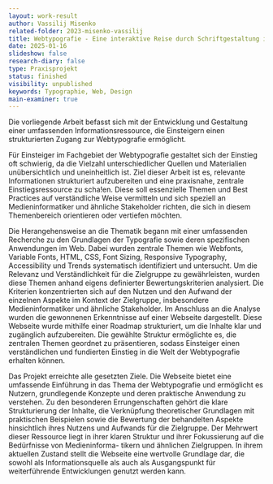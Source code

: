 ```yaml
---
layout: work-result
author: Vassilij Misenko
related-folder: 2023-misenko-vassilij
title: Webtypografie - Eine interaktive Reise durch Schriftgestaltung im Web
date: 2025-01-16
slideshow: false
research-diary: false
type: Praxisprojekt
status: finished
visibility: unpublished
keywords: Typographie, Web, Design
main-examiner: true
---
```

Die vorliegende Arbeit befasst sich mit der Entwicklung und Gestaltung einer umfassenden
Informationsressource, die Einsteigern einen strukturierten Zugang zur Webtypografie
ermöglicht.

Für Einsteiger im Fachgebiet der Webtypografie gestaltet sich der Einstieg oft schwierig, da die Vielzahl unterschiedlicher Quellen und Materialien unübersichtlich und uneinheitlich
ist. Ziel dieser Arbeit ist es, relevante Informationen strukturiert aufzubereiten und eine
praxisnahe, zentrale Einstiegsressource zu scha!en. Diese soll essenzielle Themen und Best
Practices auf verständliche Weise vermitteln und sich speziell an Medieninformatiker und
ähnliche Stakeholder richten, die sich in diesem Themenbereich orientieren oder vertiefen
möchten.

Die Herangehensweise an die Thematik begann mit einer umfassenden Recherche zu den
Grundlagen der Typografie sowie deren spezifischen Anwendungen im Web. Dabei wurden
zentrale Themen wie Webfonts, Variable Fonts, HTML, CSS, Font Sizing, Responsive
Typography, Accessibility und Trends systematisch identifiziert und untersucht. Um die
Relevanz und Verständlichkeit für die Zielgruppe zu gewährleisten, wurden diese Themen
anhand eigens definierter Bewertungskriterien analysiert. Die Kriterien konzentrierten
sich auf den Nutzen und den Aufwand der einzelnen Aspekte im Kontext der Zielgruppe,
insbesondere Medieninformatiker und ähnliche Stakeholder. Im Anschluss an die Analyse
wurden die gewonnenen Erkenntnisse auf einer Webseite dargestellt. Diese Webseite wurde
mithilfe einer Roadmap strukturiert, um die Inhalte klar und zugänglich aufzubereiten. Die
gewählte Struktur ermöglichte es, die zentralen Themen geordnet zu präsentieren, sodass
Einsteiger einen verständlichen und fundierten Einstieg in die Welt der Webtypografie
erhalten können.

Das Projekt erreichte alle gesetzten Ziele. Die Webseite bietet eine umfassende Einführung
in das Thema der Webtypografie und ermöglicht es Nutzern, grundlegende Konzepte
und deren praktische Anwendung zu verstehen. Zu den besonderen Errungenschaften
gehört die klare Strukturierung der Inhalte, die Verknüpfung theoretischer Grundlagen
mit praktischen Beispielen sowie die Bewertung der behandelten Aspekte hinsichtlich
ihres Nutzens und Aufwands für die Zielgruppe. Der Mehrwert dieser Ressource liegt
in ihrer klaren Struktur und ihrer Fokussierung auf die Bedürfnisse von Medieninforma-
tikern und ähnlichen Zielgruppen. In ihrem aktuellen Zustand stellt die Webseite eine
wertvolle Grundlage dar, die sowohl als Informationsquelle als auch als Ausgangspunkt
für weiterführende Entwicklungen genutzt werden kann.
